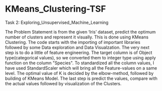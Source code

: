 # KMeans_Clustering-TSF
Task 2:   Exploring_Unsupervised_Machine_Learning


The Problem Statement is from the given ‘Iris’ dataset, predict the optimum number of clusters and represent it visually. This is done using KMeans Clustering. The code starts with the importing of important libraries followed by some Data exploration and Data  Visualzation. The very next step is to do a little of feature engineering. The target column is of Object type(categorical values), so we converted them to integer type using apply function on the column "Species". To standardized all the column values, I have used StandardScaler which will bring all the Feature-values on a same level. The optimal value of K is decided by the elbow-method, followed by building of KMeans Model. The last step is predict the values, compare with the actual values followed by visualization of the Clusters.  
